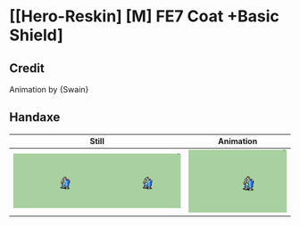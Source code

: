 # [\[Hero-Reskin\] \[M\] FE7 Coat +Basic Shield]

## Credit

Animation by {Swain}
	
## Handaxe

| Still | Animation |
| :---: | :-------: |
| ![Handaxe still](./Handaxe_000.png) | ![Handaxe animation](./Handaxe.gif) |
